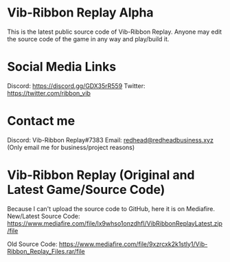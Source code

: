 # Vib-Ribbon Replay Alpha
This is the latest public source code of Vib-Ribbon Replay.
Anyone may edit the source code of the game in any way and play/build it.
# Social Media Links
Discord: https://discord.gg/GDX35rR559
Twitter: https://twitter.com/ribbon_vib
# Contact me
Discord: Vib-Ribbon Replay#7383
Email: redhead@redheadbusiness.xyz (Only email me for business/project reasons)

# Vib-Ribbon Replay (Original and Latest Game/Source Code)
Because I can't upload the source code to GitHub, here it is on Mediafire.
New/Latest Source Code: https://www.mediafire.com/file/lx9whso1onzdhfl/VibRibbonReplayLatest.zip/file

Old Source Code: https://www.mediafire.com/file/9xzrcxk2k1stly1/Vib-Ribbon_Replay_Files.rar/file
